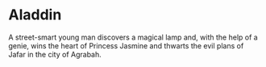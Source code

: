 # Aladdin

A street-smart young man discovers a magical lamp and, with the help of a genie, wins the heart of Princess Jasmine and thwarts the evil plans of Jafar in the city of Agrabah.
